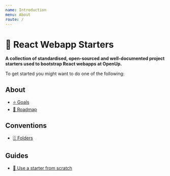 ```yaml
---
name: Introduction
menu: About
route: /
---
```


# 🎁 React Webapp Starters

**A collection of standardised, open-sourced and well-documented project starters used to bootstrap React webapps at OpenUp.**

To get started you might want to do one of the following:

## About
- [⭐ Goals](/about/goals/)
- [🚚 Roadmap](/about/roadmap/)

## Conventions
- [🗄 Folders](/conventions/folders/)

## Guides
- [🚀 Use a starter from scratch](/guides/start/)


